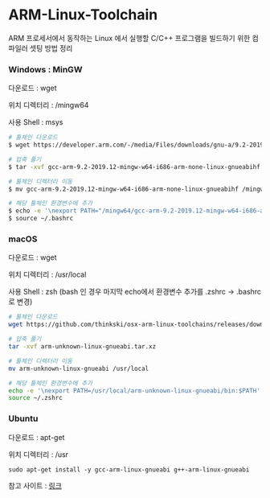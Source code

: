 # ARM-Linux-Toolchain
ARM 프로세서에서 동작하는 Linux 에서 실행할 C/C++ 프로그램을 빌드하기 위한 컴파일러 셋팅 방법 정리

### Windows : MinGW
다운로드 : wget   

위치 디렉터리 : /mingw64  

사용 Shell : msys
```bash
# 툴체인 다운로드
$ wget https://developer.arm.com/-/media/Files/downloads/gnu-a/9.2-2019.12/binrel/gcc-arm-9.2-2019.12-mingw-w64-i686-arm-none-linux-gnueabihf.tar.xz

# 압축 풀기
$ tar -xvf gcc-arm-9.2-2019.12-mingw-w64-i686-arm-none-linux-gnueabihf.tar.xz

# 툴체인 디렉터리 이동
$ mv gcc-arm-9.2-2019.12-mingw-w64-i686-arm-none-linux-gnueabihf /mingw64

# 해당 툴체인 환경변수에 추가
$ echo -e '\nexport PATH="/mingw64/gcc-arm-9.2-2019.12-mingw-w64-i686-arm-none-linux-gnueabihf/bin:$PATH"' >> ~/.bashrc
$ source ~/.bashrc
```

### macOS
다운로드 : wget   

위치 디렉터리 : /usr/local   

사용 Shell : zsh (bash 인 경우 마지막 echo에서 환경변수 추가를 .zshrc -> .bashrc로 변경)
```bash
# 툴체인 다운로드
wget https://github.com/thinkski/osx-arm-linux-toolchains/releases/download/8.3.0/arm-unknown-linux-gnueabi.tar.xz

# 압축 풀기
tar -xvf arm-unknown-linux-gnueabi.tar.xz

# 툴체인 디렉터리 이동
mv arm-unknown-linux-gnueabi /usr/local

# 해당 툴체인 환경변수에 추가
echo -e '\nexport PATH=/usr/local/arm-unknown-linux-gnueabi/bin:$PATH' >> ~/.zshrc
source ~/.zshrc
```

### Ubuntu
다운로드 : apt-get   

위치 디렉터리 : /usr   

`sudo apt-get install -y gcc-arm-linux-gnueabi g++-arm-linux-gnueabi`    

참고 사이트 : [링크](https://blog.thinkbee.kr/linux/crosscompile-arm/)

